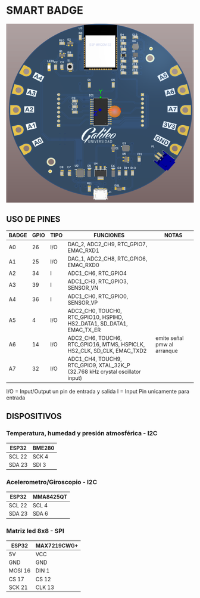 # SMART BADGE

<p align="center">
  <img width="640" height="480" src="/imagenes/Badge%20vista%20frontal.png">
</p>


## USO DE PINES
BADGE | GPIO | TIPO | FUNCIONES | NOTAS
--- | --- | --- | --- | ---
A0 | 26 | I/O | DAC_2, ADC2_CH9, RTC_GPIO7, EMAC_RXD1 
A1 | 25 | I/O | DAC_1, ADC2_CH8, RTC_GPIO6, EMAC_RXD0
A2 | 34 | I | ADC1_CH6, RTC_GPIO4 
A3 | 39 | I |  ADC1_CH3, RTC_GPIO3, SENSOR_VN
A4 | 36 | I |  ADC1_CH0, RTC_GPIO0, SENSOR_VP
A5 | 4 | I/O | ADC2_CH0, TOUCH0, RTC_GPIO10, HSPIHD, HS2_DATA1, SD_DATA1, EMAC_TX_ER
A6 | 14 | I/O | ADC2_CH6, TOUCH6, RTC_GPIO16, MTMS, HSPICLK, HS2_CLK, SD_CLK, EMAC_TXD2 | emite señal pmw al arranque
A7 | 32 | I/O | ADC1_CH4, TOUCH9, RTC_GPIO9, XTAL_32K_P (32.768 kHz crystal oscillator input)

I/O = Input/Output un pin de entrada y salida
I = Input Pin unicamente para entrada

## DISPOSITIVOS

### Temperatura, humedad y presión atmosférica - I2C
ESP32 | BME280
--- | ---
SCL 22 | SCK 4
SDA 23 | SDI 3

### Acelerometro/Giroscopio - I2C
ESP32 | MMA8425QT
--- | ---
SCL 22 | SCL 4
SDA 23 | SDA 6

### Matriz led 8x8 - SPI
ESP32 | MAX7219CWG+
--- | ---
5V | VCC 
GND | GND
MOSI 16 | DIN 1
CS 17 | CS 12
SCK 21 | CLK 13